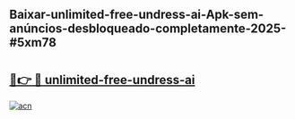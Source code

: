 ## Baixar-unlimited-free-undress-ai-Apk-sem-anúncios-desbloqueado-completamente-2025-#5xm78

# <h2><a href="https://ainizakaria.my?title=unlimited-free-undress-ai&ref=22M">🔗👉 🔴 unlimited-free-undress-ai</a></h2>

[![acn](https://github.com/user-attachments/assets/0f9c940e-d8b0-45ae-aac7-cd30a18b3e1c)](https://ainizakaria.my?title=unlimited-free-undress-ai&ref=22M)

